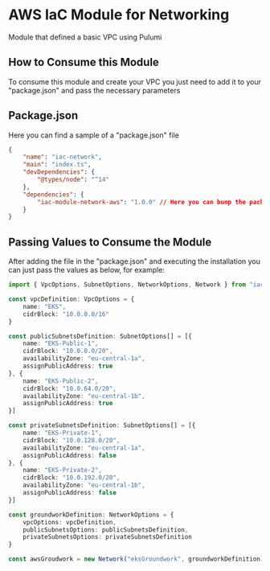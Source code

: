 # AWS IaC Module for Networking

Module that defined a basic VPC using Pulumi

## How to Consume this Module

To consume this module and create your VPC you just need to add it to your "package.json" and pass the necessary parameters

## Package.json

Here you can find a sample of a "package.json" file

```json
{
    "name": "iac-network",
    "main": "index.ts",
    "devDependencies": {
        "@types/node": "^14"
    },
    "dependencies": {
        "iac-module-network-aws": "1.0.0" // Here you can bump the package to the next versions :)
    }
}
```

## Passing Values to Consume the Module

After adding the file in the "package.json" and executing the installation you can just pass the values as below, for example:

```typescript
import { VpcOptions, SubnetOptions, NetworkOptions, Network } from "iac-module-network-aws";

const vpcDefinition: VpcOptions = {
    name: "EKS",
    cidrBlock: "10.0.0.0/16"
}

const publicSubnetsDefinition: SubnetOptions[] = [{
    name: "EKS-Public-1",
    cidrBlock: "10.0.0.0/20",
    availabilityZone: "eu-central-1a",
    assignPublicAddress: true
}, {
    name: "EKS-Public-2",
    cidrBlock: "10.0.64.0/20",
    availabilityZone: "eu-central-1b",
    assignPublicAddress: true
}]

const privateSubnetsDefinition: SubnetOptions[] = [{
    name: "EKS-Private-1",
    cidrBlock: "10.0.128.0/20",
    availabilityZone: "eu-central-1a",
    assignPublicAddress: false
}, {
    name: "EKS-Private-2",
    cidrBlock: "10.0.192.0/20",
    availabilityZone: "eu-central-1b",
    assignPublicAddress: false    
}]

const groundworkDefinition: NetworkOptions = {
    vpcOptions: vpcDefinition,
    publicSubnetsOptions: publicSubnetsDefinition,
    privateSubnetsOptions: privateSubnetsDefinition
}

const awsGroudwork = new Network("eksGroundwork", groundworkDefinition);
```